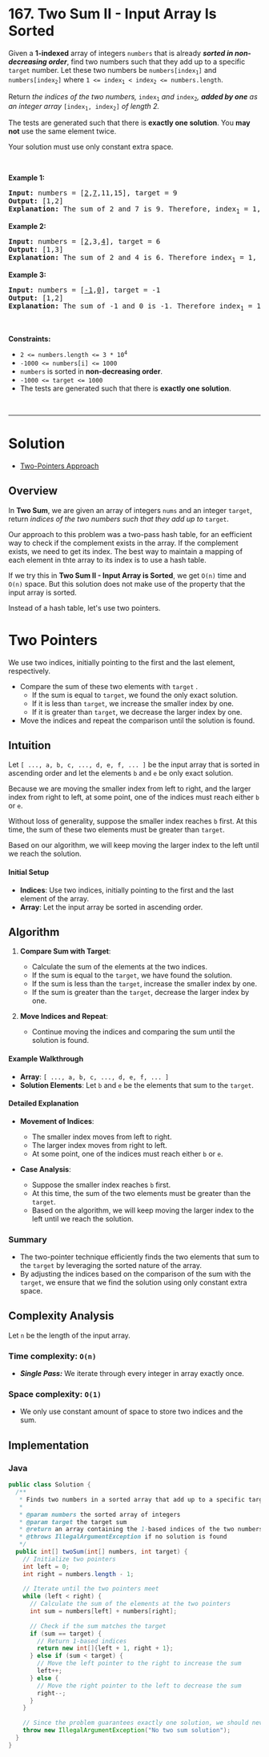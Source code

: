 # 167. Two Sum II - Input Array Is Sorted

<div><p>Given a <strong>1-indexed</strong> array of integers <code>numbers</code> that is already <strong><em>sorted in non-decreasing order</em></strong>, find two numbers such that they add up to a specific <code>target</code> number. Let these two numbers be <code>numbers[index<sub>1</sub>]</code> and <code>numbers[index<sub>2</sub>]</code> where <code>1 &lt;= index<sub>1</sub> &lt; index<sub>2</sub> &lt;= numbers.length</code>.</p>

<p>Return<em> the indices of the two numbers, </em><code>index<sub>1</sub></code><em> and </em><code>index<sub>2</sub></code><em>, <strong>added by one</strong> as an integer array </em><code>[index<sub>1</sub>, index<sub>2</sub>]</code><em> of length 2.</em></p>

<p>The tests are generated such that there is <strong>exactly one solution</strong>. You <strong>may not</strong> use the same element twice.</p>

<p>Your solution must use only constant extra space.</p>

<p>&nbsp;</p>
<p><strong class="example">Example 1:</strong></p>

<pre><strong>Input:</strong> numbers = [<u>2</u>,<u>7</u>,11,15], target = 9
<strong>Output:</strong> [1,2]
<strong>Explanation:</strong> The sum of 2 and 7 is 9. Therefore, index<sub>1</sub> = 1, index<sub>2</sub> = 2. We return [1, 2].
</pre>

<p><strong class="example">Example 2:</strong></p>

<pre><strong>Input:</strong> numbers = [<u>2</u>,3,<u>4</u>], target = 6
<strong>Output:</strong> [1,3]
<strong>Explanation:</strong> The sum of 2 and 4 is 6. Therefore index<sub>1</sub> = 1, index<sub>2</sub> = 3. We return [1, 3].
</pre>

<p><strong class="example">Example 3:</strong></p>

<pre><strong>Input:</strong> numbers = [<u>-1</u>,<u>0</u>], target = -1
<strong>Output:</strong> [1,2]
<strong>Explanation:</strong> The sum of -1 and 0 is -1. Therefore index<sub>1</sub> = 1, index<sub>2</sub> = 2. We return [1, 2].
</pre>

<p>&nbsp;</p>
<p><strong>Constraints:</strong></p>

<ul>
	<li><code>2 &lt;= numbers.length &lt;= 3 * 10<sup>4</sup></code></li>
	<li><code>-1000 &lt;= numbers[i] &lt;= 1000</code></li>
	<li><code>numbers</code> is sorted in <strong>non-decreasing order</strong>.</li>
	<li><code>-1000 &lt;= target &lt;= 1000</code></li>
	<li>The tests are generated such that there is <strong>exactly one solution</strong>.</li>
</ul>
</div>

<br>

---

# Solution

- [Two-Pointers Approach](#two-pointers)

## Overview

In **Two Sum**, we are given an array of integers `nums` and an integer `target`, return *indices of the two numbers such that they add up to* `target`.

Our approach to this problem was a two-pass hash table, for an eefficient way to check if the complement exists in the array. If the complement exists, we need to get its index. The best way to maintain a mapping of each element in thte array to its index is to use a hash table.

If we try this in **Two Sum II - Input Array is Sorted**, we get `O(n)` time and `O(n)` space. But this solution does not make use of the property that the input array is sorted.

Instead of a hash table, let's use two pointers.

# Two Pointers

We use two indices, initially pointing to the first and the last element, respectively. 

- Compare the sum of these two elements with `target` . 
  - If the sum is equal to `target`, we found the only exact solution. 
  - If it is less than `target`, we increase the smaller index by one. 
  - If it is greater than `target`, we decrease the larger index by one. 
- Move the indices and repeat the comparison until the solution is found.

## **Intuition**

Let `[ ..., a, b, c, ..., d, e, f, ... ]` be the input array that is sorted in ascending order and let the elements `b` and `e` be only exact solution. 

Because we are moving the smaller index from left to right, and the larger index from right to left, at some point, one of the indices must reach either `b` or `e`. 

Without loss of generality, suppose the smaller index reaches `b` first. At this time, the sum of these two elements must be greater than `target`.

Based on our algorithm, we will keep moving the larger index to the left until we reach the solution.

#### Initial Setup

- **Indices**: Use two indices, initially pointing to the first and the last element of the array.
- **Array**: Let the input array be sorted in ascending order.

## **Algorithm**

1. **Compare Sum with Target**:
   - Calculate the sum of the elements at the two indices.
   - If the sum is equal to the `target`, we have found the solution.
   - If the sum is less than the `target`, increase the smaller index by one.
   - If the sum is greater than the `target`, decrease the larger index by one.

2. **Move Indices and Repeat**:
   - Continue moving the indices and comparing the sum until the solution is found.

#### Example Walkthrough

- **Array**: `[ ..., a, b, c, ..., d, e, f, ... ]`
- **Solution Elements**: Let `b` and `e` be the elements that sum to the `target`.

#### Detailed Explanation

- **Movement of Indices**:
  - The smaller index moves from left to right.
  - The larger index moves from right to left.
  - At some point, one of the indices must reach either `b` or `e`.

- **Case Analysis**:
  - Suppose the smaller index reaches `b` first.
  - At this time, the sum of the two elements must be greater than the `target`.
  - Based on the algorithm, we will keep moving the larger index to the left until we reach the solution.

### Summary

- The two-pointer technique efficiently finds the two elements that sum to the `target` by leveraging the sorted nature of the array.
- By adjusting the indices based on the comparison of the sum with the `target`, we ensure that we find the solution using only constant extra space.

## **Complexity Analysis**

Let `n` be the length of the input array.

### **Time complexity**: `O(n)`
  - ***Single Pass:*** We iterate through every integer in array exactly once.

### **Space complexity**: `O(1)`
  - We only use constant amount of space to store two indices and the sum.

## **Implementation**

### Java

```java
public class Solution {
  /**
   * Finds two numbers in a sorted array that add up to a specific target.
   *
   * @param numbers the sorted array of integers
   * @param target the target sum
   * @return an array containing the 1-based indices of the two numbers
   * @throws IllegalArgumentException if no solution is found
   */
  public int[] twoSum(int[] numbers, int target) {
    // Initialize two pointers
    int left = 0;
    int right = numbers.length - 1;
    
    // Iterate until the two pointers meet
    while (left < right) {
      // Calculate the sum of the elements at the two pointers
      int sum = numbers[left] + numbers[right];
      
      // Check if the sum matches the target
      if (sum == target) {
        // Return 1-based indices
        return new int[]{left + 1, right + 1};
      } else if (sum < target) {
        // Move the left pointer to the right to increase the sum
        left++;
      } else {
        // Move the right pointer to the left to decrease the sum
        right--;
      }
    }
    
    // Since the problem guarantees exactly one solution, we should never reach here
    throw new IllegalArgumentException("No two sum solution");
  }
}
```
